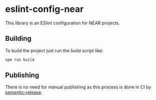 # eslint-config-near

This library is an ESlint configuration for NEAR projects.

## Building

To build the project just run the build script like:

```sh
npm run build
```

## Publishing

There is no need for manual publishing as this process is done in CI by [semantic-release](https://github.com/semantic-release/semantic-release).
